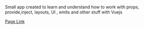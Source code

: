 
Small app created to learn and understand how to work with props, provide,inject, layouts, UI , emits and other stuff with Vuejs
>
[Page Link](https://revantoma.github.io/RemamberMe/)
